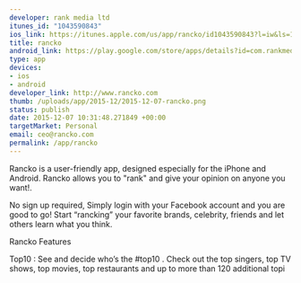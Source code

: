 ```yaml
--- 
developer: rank media ltd
itunes_id: "1043590843"
ios_link: https://itunes.apple.com/us/app/rancko/id1043590843?l=iw&ls=1&mt=8
title: rancko
android_link: https://play.google.com/store/apps/details?id=com.rankmedia.rancko
type: app
devices: 
- ios
- android
developer_link: http://www.rancko.com
thumb: /uploads/app/2015-12/2015-12-07-rancko.png
status: publish
date: 2015-12-07 10:31:48.271849 +00:00
targetMarket: Personal
email: ceo@rancko.com
permalink: /app/rancko
---
```


Rancko is a user-friendly app, designed especially for the iPhone and Android.
Rancko allows you to "rank" and give your opinion on anyone you want!.

No sign up required, Simply login with your Facebook account and you are good to go!
Start “rancking” your favorite brands, celebrity, friends and let others learn what you think.

Rancko Features

Top10 : 
See and decide who’s the #top10 .
Check out the top singers, top TV shows, top movies, top restaurants and up to more than 120 additional topi
